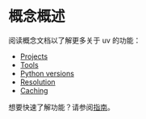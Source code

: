 # 概念概述

阅读概念文档以了解更多关于 uv 的功能：

- [Projects](./projects/index.md)
- [Tools](./tools.md)
- [Python versions](./python-versions.md)
- [Resolution](./resolution.md)
- [Caching](./cache.md)

想要快速了解功能？请参阅[指南](../guides/index.md)。